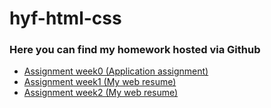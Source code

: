 # hyf-html-css
<h3>Here you can find my homework hosted via Github</h3>
<ul>
  <li><a target="_blank" href="https://wael-alhomsi.github.io/hyf-html-css/week0/">Assignment week0 (Application assignment)</a>   </li>
  <li><a target="_blank" href="https://wael-alhomsi.github.io/hyf-html-css/week1/">Assignment week1 (My web resume)</a>   </li>
  <li><a target="_blank" href="https://wael-alhomsi.github.io/hyf-html-css/week2/">Assignment week2 (My web resume)</a>   </li>
</ul>
